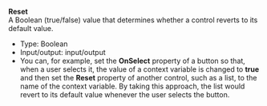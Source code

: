 **Reset**<br>
A Boolean (true/false) value that determines whether a control reverts to its default value.

- Type: Boolean
- Input/output: input/output
- You can, for example, set the **OnSelect**  property of a button so that, when a user selects it, the value of a context variable is changed to **true** and then set the **Reset** property of another control, such as a list, to the name of the context variable. By taking this approach, the list would revert to its default value whenever the user selects the button.
